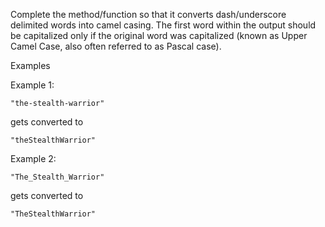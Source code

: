 Complete the method/function so that it converts dash/underscore delimited words into camel casing. The first word within the output should be capitalized only if the original word was capitalized (known as Upper Camel Case, also often referred to as Pascal case).

Examples

Example 1:

```
"the-stealth-warrior"
```

gets converted to

```
"theStealthWarrior"
```

Example 2:

```
"The_Stealth_Warrior"
```

gets converted to

```
"TheStealthWarrior"
```

